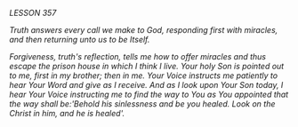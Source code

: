 *LESSON 357*

*Truth answers every call we make to God, responding first with miracles, and then returning unto us to be Itself.*

_Forgiveness, truth's reflection, tells me how to offer miracles and thus escape the prison house in which I think I live. Your holy Son is pointed out to me, first in my brother; then in me. Your Voice instructs me patiently to hear Your Word and give as I receive. And as I look upon Your Son today, I hear Your Voice instructing me to find the way to You as You appointed that the way shall be:'Behold his sinlessness and be you healed. Look on the Christ in him, and he is healed'._